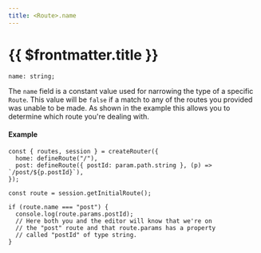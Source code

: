```yaml
---
title: <Route>.name
---
```


# {{ $frontmatter.title }}

```tsx
name: string;
```

The `name` field is a constant value used for narrowing the type of a specific `Route`. This value will be `false` if a match to any of the routes you provided was unable to be made. As shown in the example this allows you to determine which route you're dealing with.

#### Example

```tsx
const { routes, session } = createRouter({
  home: defineRoute("/"),
  post: defineRoute({ postId: param.path.string }, (p) => `/post/${p.postId}`),
});

const route = session.getInitialRoute();

if (route.name === "post") {
  console.log(route.params.postId);
  // Here both you and the editor will know that we're on
  // the "post" route and that route.params has a property
  // called "postId" of type string.
}
```
